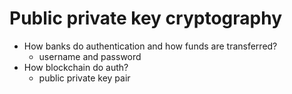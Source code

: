 # Public private key cryptography

- How banks do authentication and how funds are transferred?
    - username and password
- How blockchain do auth?
    - public private key pair